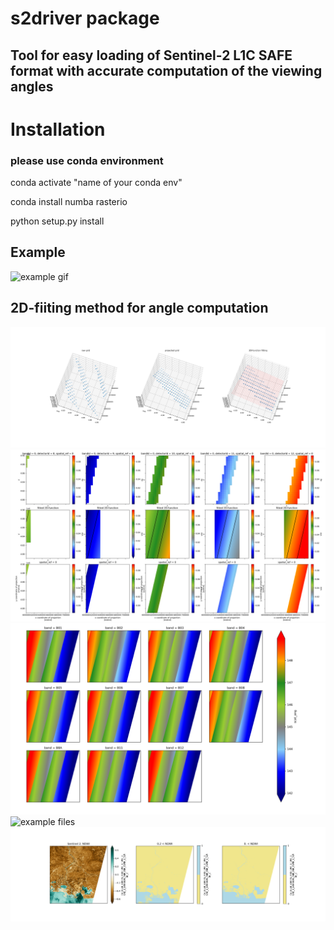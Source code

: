 # s2driver package
## Tool for easy loading of Sentinel-2 L1C SAFE format with accurate computation of the viewing angles

# Installation
### please use conda environment
conda activate "name of your conda env"

conda install numba rasterio

python setup.py install

## Example
![example gif](illustration/s2driver_visual_tool_optimized.gif)


## 2D-fiiting method for angle computation

![example files](fig/example_3D_fitting_one_detector_v2.png)
![example files](fig/example_2D_fitting_one_band_v3.png)
![example files](fig/example_scattering_angle_all_bands.png)
![example files](fig/example_reflectance_all_bands.png)
![example files](fig/example_ndwi_mask.png)



